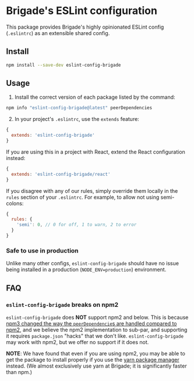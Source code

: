 # Brigade's ESLint configuration

This package provides Brigade's highly opinionated ESLint config (`.eslintrc`) as an extensible shared config.

## Install

```sh
npm install --save-dev eslint-config-brigade
```

## Usage

1. Install the correct version of each package listed by the command:

```sh
npm info "eslint-config-brigade@latest" peerDependencies
```

2. In your project's `.eslintrc`, use the `extends` feature:

```js
{
  extends: 'eslint-config-brigade'
}
```

If you are using this in a project with React, extend the React configuration instead:

```js
{
  extends: 'eslint-config-brigade/react'
}
```

If you disagree with any of our rules, simply override them locally in the `rules` section of your `.eslintrc`. For example, to allow not using semi-colons:

```js
{
  rules: {
    'semi': 0, // 0 for off, 1 to warn, 2 to error
  }
}
```

### Safe to use in production

Unlike many other configs, `eslint-config-brigade` should have no issue being installed in a production (`NODE_ENV=production`) environment.

## FAQ

### `eslint-config-brigade` breaks on npm2

`eslint-config-brigade` does **NOT** support npm2 and below. This is because [npm3 changed the way the `peerDependencie`s are handled compared to npm2](https://nodejs.org/en/blog/npm/peer-dependencies/), and we believe the npm2 implementation to sub-par, and supporting it requires `package.json` "hacks" that we don't like. `eslint-config-brigade` may work with npm2, but we offer no support if it does not.

**NOTE**: We have found that even if you are using npm2, you may be able to get the package to install properly if you use the [yarn package manager](http://yarnpkg.com/) instead. (We almost exclusively use yarn at Brigade; it is significantly faster than npm.)
